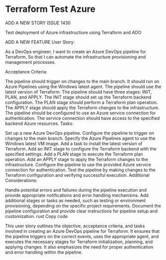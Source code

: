 # Terraform Test Azure

ADD A NEW STORY ISSUE 1430 

Test deployment of Azure infrastructiure using Terraform and ADO

ADD A NEW FEATURE User Story:

As a DevOps engineer,
I want to create an Azure DevOps pipeline for Terraform,
So that I can automate the infrastructure provisioning and management processes.

Acceptance Criteria:

The pipeline should trigger on changes to the main branch.
It should run on Azure Pipelines using the Windows latest agent.
The pipeline should use the latest version of Terraform.
The pipeline should have three stages: INIT, PLAN, and APPLY.
The INIT stage should set up the Terraform backend configuration.
The PLAN stage should perform a Terraform plan operation.
The APPLY stage should apply the Terraform changes to the infrastructure.
The pipeline should be configured to use an Azure service connection for authentication.
The service connection should have access to the specified backend Azure resources.
Tasks:

Set up a new Azure DevOps pipeline.
Configure the pipeline to trigger on changes to the main branch.
Specify the Azure Pipelines agent to use the Windows latest VM image.
Add a task to install the latest version of Terraform.
Add an INIT stage to configure the Terraform backend with the specified settings.
Add a PLAN stage to execute the Terraform plan operation.
Add an APPLY stage to apply the Terraform changes to the infrastructure.
Configure the pipeline to use the provided Azure service connection for authentication.
Test the pipeline by making changes to the Terraform configuration and verifying successful execution.
Additional Considerations:

Handle potential errors and failures during the pipeline execution and provide appropriate notifications and error handling mechanisms.
Add additional stages or tasks as needed, such as testing or environment provisioning, depending on the specific project requirements.
Document the pipeline configuration and provide clear instructions for pipeline setup and customization.
rust
Copy code

This user story outlines the objective, acceptance criteria, and tasks involved in creating an Azure DevOps pipeline for Terraform. It ensures that the pipeline triggers on the correct events, uses the appropriate agent, and executes the necessary stages for Terraform initialization, planning, and applying changes. It also emphasizes the need for proper authentication and error handling within the pipeline.






